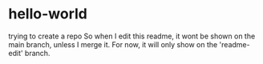# hello-world
trying to create a repo
So when I edit this readme, it wont be shown on the main branch, unless I merge it. For now, it will only show on the 'readme-edit' branch.
